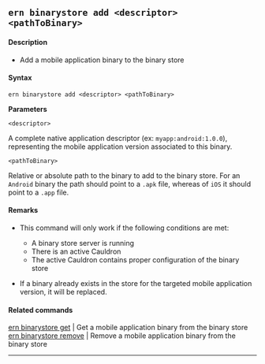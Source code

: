 ## `ern binarystore add <descriptor> <pathToBinary>`

#### Description

* Add a mobile application binary to the binary store

#### Syntax

`ern binarystore add <descriptor> <pathToBinary>`

**Parameters**  

`<descriptor>`

A complete native application descriptor (ex: `myapp:android:1.0.0`), representing the mobile application version associated to this binary.

`<pathToBinary>`

Relative or absolute path to the binary to add to the binary store. For an `Android` binary the path should point to a `.apk` file, whereas of `iOS` it should point to a `.app` file.

#### Remarks

* This command will only work if the following conditions are met:
  * A binary store server is running
  * There is an active Cauldron
  * The active Cauldron contains proper configuration of the binary store

* If a binary already exists in the store for the targeted mobile application version, it will be replaced.

#### Related commands

 [ern binarystore get] | Get a mobile application binary from the binary store  
 [ern binarystore remove] | Remove a mobile application binary from the binary store

___  

[ern binarystore get]: ./get.md

[ern binarystore remove]: ./remove.md